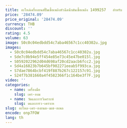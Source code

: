 ```yaml
---
title: อะไหล่เครื่องยนต์ปั๊มเชื้อเพลิงหัวฉีดน้ํามันเชื้อเพลิง 1499257   สําหรับ
price: '28474.09'
price_original: '28474.09'
currency: THB
discount: ''
rating: 4.5
volume: 63
image: S0c0c04edbdd54c7aba46567c1cc40302u.jpg
images:
  - S0c0c04edbdd54c7aba46567c1cc40302u.jpg
  - Sde7c0b94e5ff454e85e73c45e47be015l.jpg
  - S0592022962d04d698af20cd2aacb6fcc2.jpg
  - Sd4a16823b7b645bf902271eeab5f993ca.jpg
  - S7dae7864bcbf419f887b267c122157c91.jpg
  - S24f7b381660a4f4582366f1c164be3f7F.jpg
video: ''
categories:
  - name: เครื่องมือ
    slug: เคร-องม
  - name: วัดและการวิเคราะห์
    slug: ดและการว-เคราะห
slug: อะไหล-เคร-องยนต-มเช-อเพล
encode: onp7FOW
lang: th
---
```

  